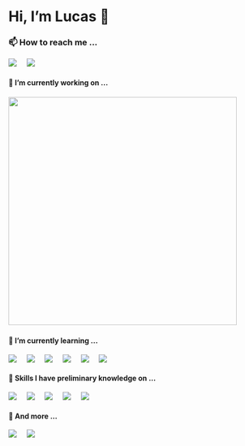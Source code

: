 <h1> Hi, I’m Lucas 👋 </h1>

<h3> 📫 How to reach me ... </h3>
<p>
  <a href="https://www.linkedin.com/in/lucaslokchan"><img src="https://img.shields.io/badge/-lucaslokchan-0A66C2?logo=LinkedIn&style=for-the-badge&logoColor=white"></a>&nbsp;&nbsp;&nbsp;&nbsp;
  <a href="mailto:lucas.lokchan@gmail.com"><img src="https://img.shields.io/badge/-lucas.lokchan@gmail.com-EA4335?logo=Gmail&style=for-the-badge&logoColor=white"></a>&nbsp;&nbsp;&nbsp;&nbsp;
</p>

<h4> 💞️ I’m currently working on ... <h4>
<p>
  <a href="https://soulbound-token.netlify.app/"><img src="https://img.shields.io/badge/-Soulbound%20Token-FFFF00?logo=ethereum&style=for-the-badge&logoColor=black" width="450"></a>&nbsp;&nbsp;&nbsp;&nbsp;
</p>
  
<h4> 🌱 I’m currently learning ... </h4>
<p>
  <a href="#"><img src="https://img.shields.io/badge/next.js-000000?style=for-the-badge&logo=next.js&logoColor=white"></a>&nbsp;&nbsp;&nbsp;&nbsp;
  <a href="#"><img src="https://img.shields.io/badge/Javascript-F7DF1E?style=for-the-badge&logo=javascript&logoColor=white"></a>&nbsp;&nbsp;&nbsp;&nbsp;
  <a href="#"><img src="https://img.shields.io/badge/Solidity-363636?style=for-the-badge&logo=solidity&logoColor=white"></a>&nbsp;&nbsp;&nbsp;&nbsp;
  <a href="#"><img src="https://img.shields.io/badge/-Ethereum-3C3C3D?logo=ethereum&style=for-the-badge&logoColor=white"></a>&nbsp;&nbsp;&nbsp;&nbsp;
  <a href="#"><img src="https://img.shields.io/badge/Web3.js-F16822?style=for-the-badge&logo=web3.js&logoColor=white"></a>&nbsp;&nbsp;&nbsp;&nbsp;
  <a href="#"><img src="https://img.shields.io/badge/Figma-F24E1E?style=for-the-badge&logo=figma&logoColor=white"></a>&nbsp;&nbsp;&nbsp;&nbsp;
</p>  

<h4> 👀 Skills I have preliminary knowledge on ... </h4>
<p>
  <a href="#"><img src="https://img.shields.io/badge/Python-3776AB?style=for-the-badge&logo=python&logoColor=white"></a>&nbsp;&nbsp;&nbsp;&nbsp;
  <a href="#"><img src="https://img.shields.io/badge/TensorFlow-FF6F00?style=for-the-badge&logo=tensorflow&logoColor=white"></a>&nbsp;&nbsp;&nbsp;&nbsp;
  <a href="#"><img src="https://img.shields.io/badge/Keras-D00000?style=for-the-badge&logo=keras&logoColor=white"></a>&nbsp;&nbsp;&nbsp;&nbsp;
  <a href="#"><img src="https://img.shields.io/badge/Pandas-150458?style=for-the-badge&logo=pandas&logoColor=white"></a>&nbsp;&nbsp;&nbsp;&nbsp;
  <a href="#"><img src="https://img.shields.io/badge/Numpy-013243?style=for-the-badge&logo=numpy&logoColor=white"></a>&nbsp;&nbsp;&nbsp;&nbsp;
</p>


  

<h4> 💬 And more ... </h4>
<p>
  <a href="https://www.goodreads.com/lucaslokchan"><img src="https://img.shields.io/badge/Goodreads-372213?style=for-the-badge&logo=goodreads&logoColor=white"></a>&nbsp;&nbsp;&nbsp;&nbsp;
  <a href="https://medium.com/@lucaslokchan"><img src="https://img.shields.io/badge/medium-black?style=for-the-badge&logo=medium&logoColor=white"></a>&nbsp;&nbsp;&nbsp;&nbsp;
</p>



<!---

<h4> 🚗 Roadmap ... <h4>

<p>
  <a href="#"><img src="https://img.shields.io/badge/Unreal%20Engine-0E1128?style=for-the-badge&logo=unreal%20engine&logoColor=white"></a>&nbsp;&nbsp;&nbsp;&nbsp;
  <a href="#"><img src="https://img.shields.io/badge/Rhinoceros-801010?style=for-the-badge&logo=rhinoceros&logoColor=white"></a>&nbsp;&nbsp;&nbsp;&nbsp;
  <a href="#"><img src="https://img.shields.io/badge/STM32-03234B?style=for-the-badge&logo=stmicroelectronics&logoColor=white"></a>&nbsp;&nbsp;&nbsp;&nbsp;
  <a href="#"><img src="https://img.shields.io/badge/Tableau-E97627?style=for-the-badge&logo=tableau&logoColor=white"></a>&nbsp;&nbsp;&nbsp;&nbsp;
  <a href="#"><img src="https://img.shields.io/badge/Flutter-02569B?style=for-the-badge&logo=flutter&logoColor=white"></a>&nbsp;&nbsp;&nbsp;&nbsp;
  <a href="#"><img src="https://img.shields.io/badge/Docker-2496ED?style=for-the-badge&logo=docker&logoColor=white"></a>&nbsp;&nbsp;&nbsp;&nbsp;
</p>
<a href="#"><img src="https://img.shields.io/badge/React%20Native-61DAFB?style=for-the-badge&logo=react&logoColor=white"></a>&nbsp;&nbsp;&nbsp;&nbsp;
<a href="#"><img src="https://img.shields.io/badge/Linux-FCC624?style=for-the-badge&logo=linux&logoColor=white"></a>&nbsp;&nbsp;&nbsp;&nbsp;
--->

<!---
<h4> Stats ...</h4>
[![Top Langs](https://github-readme-stats.vercel.app/api/top-langs/?username=lucaslokchan&layout=compact)](https://github.com/lucaslokchan)
[![Anurag's GitHub stats](https://github-readme-stats.vercel.app/api?username=lucaslokchan&show_icons=true)](https://github.com/lucaslokchan)
[![Readme Card](https://github-readme-stats.vercel.app/api/pin/?username=lucaslokchan&repo=proto-sbts)](https://github.com/lucaslokchan/proto-sbts)
[![Last updated: less than 1 hour*](https://img.shields.io/badge/last%20updated-less%20than%201%20hour*-green)](#)
--->
<!---
lucaslokchan/lucaslokchan is a ✨ special ✨ repository because its `README.md` (this file) appears on your GitHub profile.
You can click the Preview link to take a look at your changes.
--->
